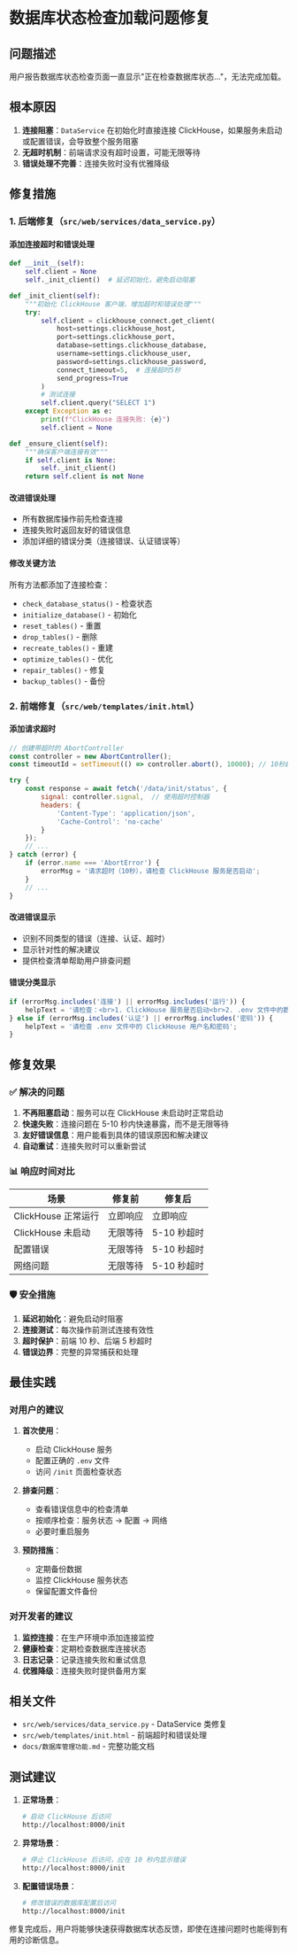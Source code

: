 # 数据库状态检查加载问题修复

## 问题描述

用户报告数据库状态检查页面一直显示"正在检查数据库状态..."，无法完成加载。

## 根本原因

1. **连接阻塞**：`DataService` 在初始化时直接连接 ClickHouse，如果服务未启动或配置错误，会导致整个服务阻塞
2. **无超时机制**：前端请求没有超时设置，可能无限等待
3. **错误处理不完善**：连接失败时没有优雅降级

## 修复措施

### 1. 后端修复（`src/web/services/data_service.py`）

#### 添加连接超时和错误处理
```python
def __init__(self):
    self.client = None
    self._init_client()  # 延迟初始化，避免启动阻塞

def _init_client(self):
    """初始化 ClickHouse 客户端，增加超时和错误处理"""
    try:
        self.client = clickhouse_connect.get_client(
            host=settings.clickhouse_host,
            port=settings.clickhouse_port,
            database=settings.clickhouse_database,
            username=settings.clickhouse_user,
            password=settings.clickhouse_password,
            connect_timeout=5,  # 连接超时5秒
            send_progress=True
        )
        # 测试连接
        self.client.query("SELECT 1")
    except Exception as e:
        print(f"ClickHouse 连接失败: {e}")
        self.client = None

def _ensure_client(self):
    """确保客户端连接有效"""
    if self.client is None:
        self._init_client()
    return self.client is not None
```

#### 改进错误处理
- 所有数据库操作前先检查连接
- 连接失败时返回友好的错误信息
- 添加详细的错误分类（连接错误、认证错误等）

#### 修改关键方法
所有方法都添加了连接检查：
- `check_database_status()` - 检查状态
- `initialize_database()` - 初始化
- `reset_tables()` - 重置
- `drop_tables()` - 删除
- `recreate_tables()` - 重建
- `optimize_tables()` - 优化
- `repair_tables()` - 修复
- `backup_tables()` - 备份

### 2. 前端修复（`src/web/templates/init.html`）

#### 添加请求超时
```javascript
// 创建带超时的 AbortController
const controller = new AbortController();
const timeoutId = setTimeout(() => controller.abort(), 10000); // 10秒超时

try {
    const response = await fetch('/data/init/status', {
        signal: controller.signal,  // 使用超时控制器
        headers: {
            'Content-Type': 'application/json',
            'Cache-Control': 'no-cache'
        }
    });
    // ...
} catch (error) {
    if (error.name === 'AbortError') {
        errorMsg = '请求超时（10秒），请检查 ClickHouse 服务是否启动';
    }
    // ...
}
```

#### 改进错误显示
- 识别不同类型的错误（连接、认证、超时）
- 显示针对性的解决建议
- 提供检查清单帮助用户排查问题

#### 错误分类显示
```javascript
if (errorMsg.includes('连接') || errorMsg.includes('运行')) {
    helpText = '请检查：<br>1. ClickHouse 服务是否启动<br>2. .env 文件中的数据库配置是否正确<br>3. 网络连接是否正常';
} else if (errorMsg.includes('认证') || errorMsg.includes('密码')) {
    helpText = '请检查 .env 文件中的 ClickHouse 用户名和密码';
}
```

## 修复效果

### ✅ 解决的问题
1. **不再阻塞启动**：服务可以在 ClickHouse 未启动时正常启动
2. **快速失败**：连接问题在 5-10 秒内快速暴露，而不是无限等待
3. **友好错误信息**：用户能看到具体的错误原因和解决建议
4. **自动重试**：连接失败时可以重新尝试

### 📊 响应时间对比

| 场景 | 修复前 | 修复后 |
|------|--------|--------|
| ClickHouse 正常运行 | 立即响应 | 立即响应 |
| ClickHouse 未启动 | 无限等待 | 5-10 秒超时 |
| 配置错误 | 无限等待 | 5-10 秒超时 |
| 网络问题 | 无限等待 | 5-10 秒超时 |

### 🛡️ 安全措施
1. **延迟初始化**：避免启动时阻塞
2. **连接测试**：每次操作前测试连接有效性
3. **超时保护**：前端 10 秒、后端 5 秒超时
4. **错误边界**：完整的异常捕获和处理

## 最佳实践

### 对用户的建议
1. **首次使用**：
   - 启动 ClickHouse 服务
   - 配置正确的 `.env` 文件
   - 访问 `/init` 页面检查状态

2. **排查问题**：
   - 查看错误信息中的检查清单
   - 按顺序检查：服务状态 → 配置 → 网络
   - 必要时重启服务

3. **预防措施**：
   - 定期备份数据
   - 监控 ClickHouse 服务状态
   - 保留配置文件备份

### 对开发者的建议
1. **监控连接**：在生产环境中添加连接监控
2. **健康检查**：定期检查数据库连接状态
3. **日志记录**：记录连接失败和重试信息
4. **优雅降级**：连接失败时提供备用方案

## 相关文件

- `src/web/services/data_service.py` - DataService 类修复
- `src/web/templates/init.html` - 前端超时和错误处理
- `docs/数据库管理功能.md` - 完整功能文档

## 测试建议

1. **正常场景**：
   ```bash
   # 启动 ClickHouse 后访问
   http://localhost:8000/init
   ```

2. **异常场景**：
   ```bash
   # 停止 ClickHouse 后访问，应在 10 秒内显示错误
   http://localhost:8000/init
   ```

3. **配置错误场景**：
   ```bash
   # 修改错误的数据库配置后访问
   http://localhost:8000/init
   ```

修复完成后，用户将能够快速获得数据库状态反馈，即使在连接问题时也能得到有用的诊断信息。
